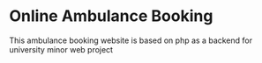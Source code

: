 # Online Ambulance Booking
This ambulance booking website is based on php as a backend for university minor web project
